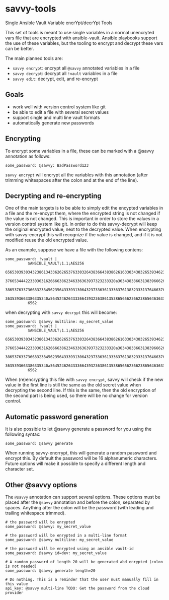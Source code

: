 # savvy-tools
Single Ansible Vault Variable encrYpt/decrYpt Tools

This set of tools is meant to use single variables in a normal unencryted vars file that are encrypted with ansible-vault.
Ansible playbooks support the use of these variables, but the tooling to encrypt and decrypt these vars can be better.

The main planned tools are:
* `savvy encrypt`: encrypt all `@savvy` annotated variables in a file
* `savvy decrypt`: decrypt all `!vault` variables in a file
* `savvy edit`: decrypt, edit, and re-encrypt 

## Goals
* work well with version control system like git
* be able to edit a file with several secret values
* support single and multi line vault formats
* automatically generate new passwords

## Encrypting
To encrypt some variables in a file, these can be marked with a @savvy annotation as follows:
```
some_password: @savvy: BadPassword123
```
`savvy encrypt` will encrypt all the variables with this annotation (after trimming whitespaces after the colon and at the end of the line).

## Decrypting and re-encrypting
One of the main targets is to be able to simply edit the encypted variables in a file and the re-encypt them, where the encrypted string is not changed if the value is not changed. This is important in order to store the values in a version control system like git. In order to do this savvy-decrypt will keep the original encrypted value, next to the decrypted value. When encrypting with savvy-encrypt this will recognize if the value is changed, and if it is not modified reuse the old encrypted value.

As an example, suppose we have a file with the following contens:
```
some_password: !vault |
          $ANSIBLE_VAULT;1.1;AES256
          65653039303432386134336262653763303264383664383862616330343032653934623465643937
          3766534442233030316266663862346336363937323233320a363438336631383966626237303838
          38653763373663323345623564333931306432373363613336376138323331376466376364656531
          3635393663386335340a564524626433366439323638613538656562366238656463633638616237
          6562
```

when decrypting with `savvy decrypt` this will become:
```
some_password: @savvy multiline: my_secret_value
some_password: !vault |
          $ANSIBLE_VAULT;1.1;AES256
          65653039303432386134336262653763303264383664383862616330343032653934623465643937
          3766534442233030316266663862346336363937323233320a363438336631383966626237303838
          38653763373663323345623564333931306432373363613336376138323331376466376364656531
          3635393663386335340a564524626433366439323638613538656562366238656463633638616237
          6562
```
When (re)encrypting this file with `savvy encrypt`, savvy will check if the new value in the first line is still the same as the old secret value when decrypting the second line. If this is the same, then the old encryption of the second part is being used, so there will be no change for version control.

## Automatic password generation
It is also possible to let @savvy generate a password for you using the following syntax:
```
some_password: @savvy generate
```
When running savvy-encrrypt, this will generate a random password and encrypt this.
By default the password will be 16 alphanumeric characters.
Future options will make it possible to specify a different length and character set.

## Other @savvy options
The `@savvy` annotation can support several options. 
These options must be placed after the `@savvy` annotation and before the colon, separated by spaces.
Anything after the colon will be the password (with leading and trailing whitespace trimmed).
```
# the password will be enrypted
some_password: @savvy: my_secret_value 

# the password will be enrypted in a multi-line format
some_password: @savvy multiline: my_secret_value

# the password will be enrypted using an ansible vault-id
some_password: @savvy id=dev: my_secret_value

# A random password of length 20 will be generated abd enrypted (colon is not needed)
some_password: @savvy generate length=20

# Do nothing. This is a reminder that the user must manually fill in this value 
api_key: @savvy multi-line TODO: Get the password from the cloud provider

```
